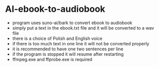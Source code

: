 # AI-ebook-to-audiobook
- program uses suno-ai/bark to convert ebook to audiobook
- simply put a text in the ebook.txt file and it will be converted to a wav file
- there is a choice of Polish and English voice
- if there is too much text in one line it will not be converted properly
- it is recommended to have one two sentences per line
- if the program is stopped it will resume after restarting
- ffmpeg.exe and ffprobe.exe is required
